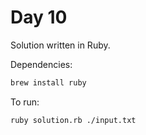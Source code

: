 # Day 10

Solution written in Ruby.

Dependencies:

```bash
brew install ruby
```

To run:

```bash
ruby solution.rb ./input.txt
```
